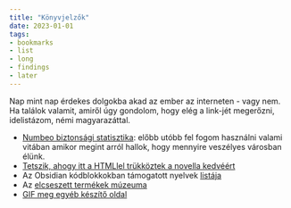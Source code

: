 ```yaml
---
title: "Könyvjelzők"
date: 2023-01-01
tags:
- bookmarks
- list
- long
- findings
- later
---
```


Nap mint nap érdekes dolgokba akad az ember az interneten - vagy nem. Ha találok valamit, amiről úgy gondolom, hogy elég a link-jét megerőzni, idelistázom, némi magyarazáttal.

- [Numbeo biztonsági statisztika](https://www.numbeo.com/crime/rankings.jsp?title=2023): előbb utóbb fel fogom használni valami vitában amikor megint arról hallok, hogy mennyire veszélyes városban élünk.
- [Tetszik, ahogy itt a HTMLlel trükköztek a novella kedvéért](https://www.uncannymagazine.com/article/collaboration/)
- Az Obsidian kódblokkokban támogatott nyelvek [listája](https://prismjs.com/#supported-languages)
- Az [elcseszett termékek múzeuma](https://collection.museumoffailure.com/) 
- [GIF meg egyéb készítő oldal](https://en.bloggif.com/effect)
